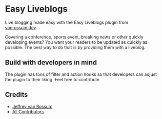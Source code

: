 # Easy Liveblogs

Live blogging made easy with the Easy Liveblogs plugin from [vanrossum.dev](https://vanrossum.dev).

Covering a conference, sports event, breaking news or other quickly developing events? You want your readers to be updated as quickly as possible. The best way to do that is by providing them with a liveblog.

## Build with developers in mind

The plugin has tons of filter and action hooks so that developers can adjust the plugin to their liking. Feel free to contribute.

## Credits

- [Jeffrey van Rossum](https://github.com/jeffreyvr)
- [All Contributors](../../contributors)